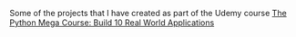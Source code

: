 Some of the projects that I have created as part of the Udemy course [The Python Mega Course: Build 10 Real World Applications](https://www.udemy.com/the-python-mega-course/)

